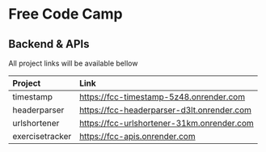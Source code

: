 # Free Code Camp

## Backend & APIs

All project links will be available bellow

| Project         | Link                                       |
| :-------------- | :----------------------------------------- |
| timestamp       | https://fcc-timestamp-5z48.onrender.com    |
| headerparser    | https://fcc-headerparser-d3lt.onrender.com |
| urlshortener    | https://fcc-urlshortener-31km.onrender.com |
| exercisetracker | https://fcc-apis.onrender.com              |
